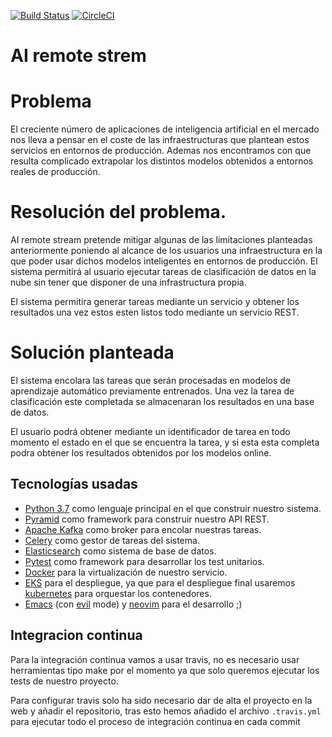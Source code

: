 [![Build Status](https://travis-ci.org/rafaelleru/iv.svg?branch=master)](https://travis-ci.org/rafaelleru/iv)
[![CircleCI](https://circleci.com/gh/rafaelleru/iv.svg?style=svg)](https://circleci.com/gh/rafaelleru/iv)

# AI remote strem

# Problema

El creciente número de aplicaciones de inteligencia artificial en el mercado nos lleva a pensar en el coste de las infraestructuras que plantean estos servicios en entornos de producción. Ademas nos encontramos con que resulta complicado extrapolar los distintos modelos obtenidos a entornos reales de producción.

# Resolución del problema.

AI remote stream pretende mitigar algunas de las limitaciones planteadas anteriormente poniendo al alcance de los usuarios una infraestructura en la que poder usar dichos modelos inteligentes en entornos de producción. El sistema permitirá al usuario ejecutar tareas de clasificación de datos en la nube sin tener que disponer de una infrastructura propia.

El sistema permitira generar tareas mediante un servicio y obtener los resultados una vez estos esten listos todo mediante un servicio REST.

# Solución planteada

El sistema encolara las tareas que serán procesadas en modelos de aprendizaje automático previamente entrenados. Una vez la tarea de clasificación este completada se almacenaran los resultados en una base de datos.

El usuario podrá obtener mediante un identificador de tarea en todo momento el estado en el que se encuentra la tarea, y si esta esta completa podra obtener los resultados obtenidos por los modelos online.

## Tecnologías usadas

- [Python 3.7](https://www.python.org) como lenguaje principal en el que construir nuestro sistema.
- [Pyramid](https://trypyramid.com/) como framework para construir nuestro API REST.
- [Apache Kafka](https://kafka.apache.org/) como broker para encolar nuestras tareas.
- [Celery](http://www.celeryproject.org/) como gestor de tareas del sistema.
- [Elasticsearch](https://www.elastic.co) como sistema de base de datos.
- [Pytest](https://pytest.org) como framework para desarrollar los test unitarios.
- [Docker](https://www.docker.com) para la virtualización de nuestro servicio.
- [EKS](https://aws.amazon.com/eks/) para el despliegue, ya que para el despliegue final usaremos [kubernetes](https://kubernetes.io) para orquestar los contenedores.
- [Emacs](https://www.gnu.org/software/emacs/) (con [evil](https://github.com/emacs-evil/evil) mode) y [neovim](https://neovim.io) para el desarrollo ;)

## Integracion continua

Para la integración continua vamos a usar travis, no es necesario usar herramientas tipo make por el momento ya que solo queremos ejecutar los tests de nuestro proyecto.

Para configurar travis solo ha sido necesario dar de alta el proyecto en la web y añadir el repositorio, tras esto hemos añadido el archivo `.travis.yml` para ejecutar todo el proceso de integración continua en cada commit